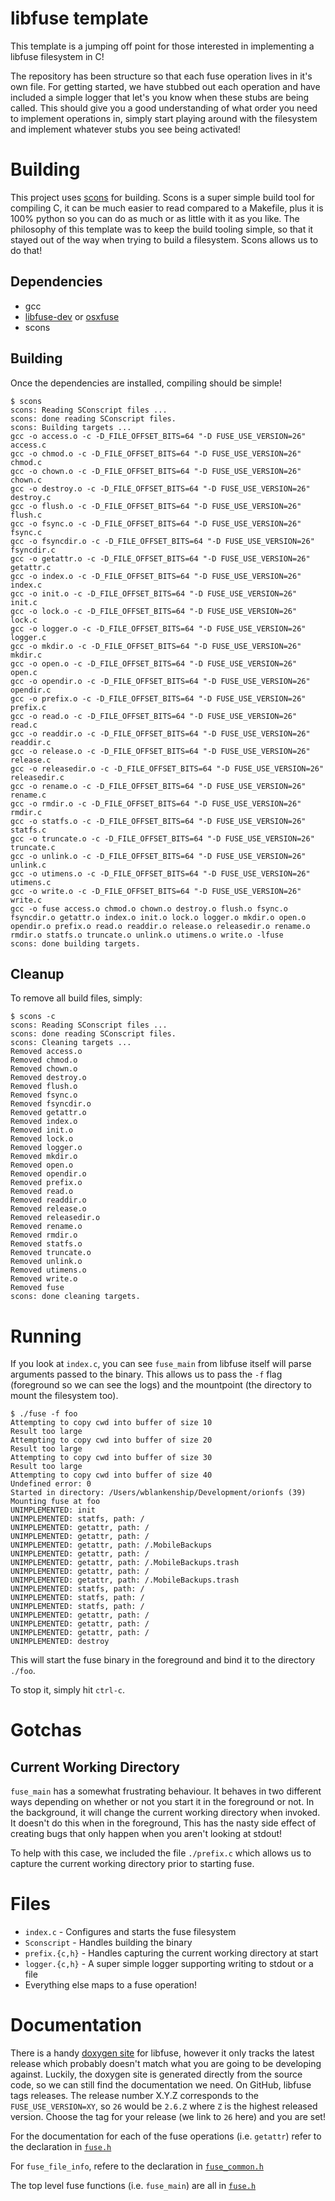 # libfuse template

This template is a jumping off point for those interested in implementing a
libfuse filesystem in C!

The repository has been structure so that each fuse operation lives in it's own
file. For getting started, we have stubbed out each operation and have included
a simple logger that let's you know when these stubs are being called. This
should give you a good understanding of what order you need to implement
operations in, simply start playing around with the filesystem and implement
whatever stubs you see being activated!

# Building

This project uses [scons](http://scons.org/) for building. Scons is a super
simple build tool for compiling C, it can be much easier to read compared to a
Makefile, plus it is 100% python so you can do as much or as little with it as
you like. The philosophy of this template was to keep the build tooling simple,
so that it stayed out of the way when trying to build a filesystem. Scons
allows us to do that!

## Dependencies

* gcc
* [libfuse-dev](https://packages.debian.org/wheezy/libfuse-dev) or [osxfuse](https://osxfuse.github.io/)
* scons

## Building

Once the dependencies are installed, compiling should be simple!

```
$ scons
scons: Reading SConscript files ...
scons: done reading SConscript files.
scons: Building targets ...
gcc -o access.o -c -D_FILE_OFFSET_BITS=64 "-D FUSE_USE_VERSION=26" access.c
gcc -o chmod.o -c -D_FILE_OFFSET_BITS=64 "-D FUSE_USE_VERSION=26" chmod.c
gcc -o chown.o -c -D_FILE_OFFSET_BITS=64 "-D FUSE_USE_VERSION=26" chown.c
gcc -o destroy.o -c -D_FILE_OFFSET_BITS=64 "-D FUSE_USE_VERSION=26" destroy.c
gcc -o flush.o -c -D_FILE_OFFSET_BITS=64 "-D FUSE_USE_VERSION=26" flush.c
gcc -o fsync.o -c -D_FILE_OFFSET_BITS=64 "-D FUSE_USE_VERSION=26" fsync.c
gcc -o fsyncdir.o -c -D_FILE_OFFSET_BITS=64 "-D FUSE_USE_VERSION=26" fsyncdir.c
gcc -o getattr.o -c -D_FILE_OFFSET_BITS=64 "-D FUSE_USE_VERSION=26" getattr.c
gcc -o index.o -c -D_FILE_OFFSET_BITS=64 "-D FUSE_USE_VERSION=26" index.c
gcc -o init.o -c -D_FILE_OFFSET_BITS=64 "-D FUSE_USE_VERSION=26" init.c
gcc -o lock.o -c -D_FILE_OFFSET_BITS=64 "-D FUSE_USE_VERSION=26" lock.c
gcc -o logger.o -c -D_FILE_OFFSET_BITS=64 "-D FUSE_USE_VERSION=26" logger.c
gcc -o mkdir.o -c -D_FILE_OFFSET_BITS=64 "-D FUSE_USE_VERSION=26" mkdir.c
gcc -o open.o -c -D_FILE_OFFSET_BITS=64 "-D FUSE_USE_VERSION=26" open.c
gcc -o opendir.o -c -D_FILE_OFFSET_BITS=64 "-D FUSE_USE_VERSION=26" opendir.c
gcc -o prefix.o -c -D_FILE_OFFSET_BITS=64 "-D FUSE_USE_VERSION=26" prefix.c
gcc -o read.o -c -D_FILE_OFFSET_BITS=64 "-D FUSE_USE_VERSION=26" read.c
gcc -o readdir.o -c -D_FILE_OFFSET_BITS=64 "-D FUSE_USE_VERSION=26" readdir.c
gcc -o release.o -c -D_FILE_OFFSET_BITS=64 "-D FUSE_USE_VERSION=26" release.c
gcc -o releasedir.o -c -D_FILE_OFFSET_BITS=64 "-D FUSE_USE_VERSION=26" releasedir.c
gcc -o rename.o -c -D_FILE_OFFSET_BITS=64 "-D FUSE_USE_VERSION=26" rename.c
gcc -o rmdir.o -c -D_FILE_OFFSET_BITS=64 "-D FUSE_USE_VERSION=26" rmdir.c
gcc -o statfs.o -c -D_FILE_OFFSET_BITS=64 "-D FUSE_USE_VERSION=26" statfs.c
gcc -o truncate.o -c -D_FILE_OFFSET_BITS=64 "-D FUSE_USE_VERSION=26" truncate.c
gcc -o unlink.o -c -D_FILE_OFFSET_BITS=64 "-D FUSE_USE_VERSION=26" unlink.c
gcc -o utimens.o -c -D_FILE_OFFSET_BITS=64 "-D FUSE_USE_VERSION=26" utimens.c
gcc -o write.o -c -D_FILE_OFFSET_BITS=64 "-D FUSE_USE_VERSION=26" write.c
gcc -o fuse access.o chmod.o chown.o destroy.o flush.o fsync.o fsyncdir.o getattr.o index.o init.o lock.o logger.o mkdir.o open.o opendir.o prefix.o read.o readdir.o release.o releasedir.o rename.o rmdir.o statfs.o truncate.o unlink.o utimens.o write.o -lfuse
scons: done building targets.
```

## Cleanup

To remove all build files, simply:

```
$ scons -c
scons: Reading SConscript files ...
scons: done reading SConscript files.
scons: Cleaning targets ...
Removed access.o
Removed chmod.o
Removed chown.o
Removed destroy.o
Removed flush.o
Removed fsync.o
Removed fsyncdir.o
Removed getattr.o
Removed index.o
Removed init.o
Removed lock.o
Removed logger.o
Removed mkdir.o
Removed open.o
Removed opendir.o
Removed prefix.o
Removed read.o
Removed readdir.o
Removed release.o
Removed releasedir.o
Removed rename.o
Removed rmdir.o
Removed statfs.o
Removed truncate.o
Removed unlink.o
Removed utimens.o
Removed write.o
Removed fuse
scons: done cleaning targets.
```

# Running

If you look at `index.c`, you can see `fuse_main` from libfuse itself will
parse arguments passed to the binary. This allows us to pass the `-f` flag
(foreground so we can see the logs) and the mountpoint (the directory to mount
the filesystem too).

```
$ ./fuse -f foo
Attempting to copy cwd into buffer of size 10
Result too large
Attempting to copy cwd into buffer of size 20
Result too large
Attempting to copy cwd into buffer of size 30
Result too large
Attempting to copy cwd into buffer of size 40
Undefined error: 0
Started in directory: /Users/wblankenship/Development/orionfs (39)
Mounting fuse at foo
UNIMPLEMENTED: init
UNIMPLEMENTED: statfs, path: /
UNIMPLEMENTED: getattr, path: /
UNIMPLEMENTED: getattr, path: /
UNIMPLEMENTED: getattr, path: /.MobileBackups
UNIMPLEMENTED: getattr, path: /
UNIMPLEMENTED: getattr, path: /.MobileBackups.trash
UNIMPLEMENTED: getattr, path: /
UNIMPLEMENTED: getattr, path: /.MobileBackups.trash
UNIMPLEMENTED: statfs, path: /
UNIMPLEMENTED: statfs, path: /
UNIMPLEMENTED: statfs, path: /
UNIMPLEMENTED: getattr, path: /
UNIMPLEMENTED: getattr, path: /
UNIMPLEMENTED: getattr, path: /
UNIMPLEMENTED: destroy
```

This will start the fuse binary in the foreground and bind it to the directory
`./foo`.

To stop it, simply hit `ctrl-c`.

# Gotchas

## Current Working Directory

`fuse_main` has a somewhat frustrating behaviour. It behaves in two different
ways depending on whether or not you start it in the foreground or not. In the
background, it will change the current working directory when invoked. It
doesn't do this when in the foreground, This has the nasty side effect of
creating bugs that only happen when you aren't looking at stdout!

To help with this case, we included the file `./prefix.c` which allows us to
capture the current working directory prior to starting fuse.

# Files

* `index.c` - Configures and starts the fuse filesystem
* `Sconscript` - Handles building the binary
* `prefix.{c,h}` - Handles capturing the current working directory at start
* `logger.{c,h}` - A super simple logger supporting writing to stdout or a file
* Everything else maps to a fuse operation!

# Documentation

There is a handy [doxygen
site](http://libfuse.github.io/doxygen/include_2fuse_8h.html) for libfuse,
however it only tracks the latest release which probably doesn't match what you
are going to be developing against. Luckily, the doxygen site is generated
directly from the source code, so we can still find the documentation we need.
On GitHub, libfuse tags releases. The release number X.Y.Z corresponds to the
`FUSE_USE_VERSION=XY`, so `26` would be `2.6.Z` where `Z` is the highest
released version. Choose the tag for your release (we link to `26` here) and
you are set!

For the documentation for each of the fuse operations (i.e. `getattr`) refer to
the declaration in
[`fuse.h`](https://github.com/libfuse/libfuse/blob/fuse_2_6_5/include/fuse.h#L299)

For `fuse_file_info`, refere to the declaration in
[`fuse_common.h`](https://github.com/libfuse/libfuse/blob/fuse_2_6_5/include/fuse_common.h#L37)

The top level fuse functions (i.e. `fuse_main`) are all in [`fuse.h`](https://github.com/libfuse/libfuse/blob/fuse_2_6_5/include/fuse.h)
